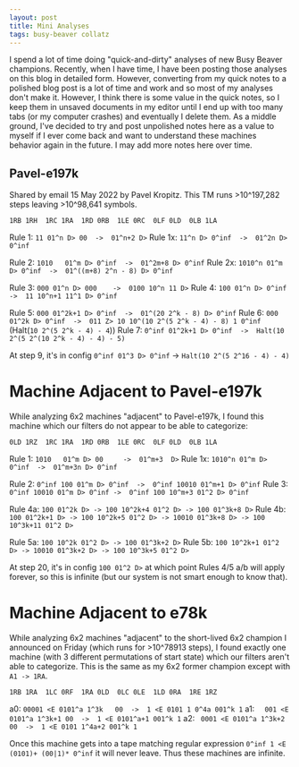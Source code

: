 ```yaml
---
layout: post
title: Mini Analyses
tags: busy-beaver collatz
---
```


I spend a lot of time doing "quick-and-dirty" analyses of new Busy Beaver champions. Recently, when I have time, I have been posting those analyses on this blog in detailed form. However, converting from my quick notes to a polished blog post is a lot of time and work and so most of my analyses don't make it. However, I think there is some value in the quick notes, so I keep them in unsaved documents in my editor until I end up with too many tabs (or my computer crashes) and eventually I delete them. As a middle ground, I've decided to try and post unpolished notes here as a value to myself if I ever come back and want to understand these machines behavior again in the future. I may add more notes here over time.


## Pavel-e197k

Shared by email 15 May 2022 by Pavel Kropitz. This TM runs >10^197,282 steps leaving >10^98,641 symbols.

`1RB 1RH  1RC 1RA  1RD 0RB  1LE 0RC  0LF 0LD  0LB 1LA`

Rule 1:  `11 01^n D> 00  ->  01^n+2 D>`
Rule 1x: `11^n D> 0^inf  ->  01^2n D> 0^inf`

Rule 2:  `1010   01^m D> 0^inf  ->  01^2m+8 D> 0^inf`
Rule 2x: `1010^n 01^m D> 0^inf  ->  01^((m+8) 2^n - 8) D> 0^inf`

Rule 3: `000 01^n D> 000    ->  0100 10^n 11 D>`
Rule 4: `100 01^n D> 0^inf  ->  11 10^n+1 11^1 D> 0^inf`

Rule 5: `000 01^2k+1 D> 0^inf  ->  01^(20 2^k - 8) D> 0^inf`
Rule 6: `000 01^2k D> 0^inf  ->  011 Z> 10 10^(10 2^(5 2^k - 4) - 8) 1 0^inf` (Halt(`10 2^(5 2^k - 4) - 4`))
Rule 7: `0^inf 01^2k+1 D> 0^inf  ->  Halt(10 2^(5 2^(10 2^k - 4) - 4) - 5)`

At step 9, it's in config `0^inf 01^3 D> 0^inf` -> `Halt(10 2^(5 2^16 - 4) - 4)`


# Machine Adjacent to Pavel-e197k

While analyzing 6x2 machines "adjacent" to Pavel-e197k, I found this machine which our filters do not appear to be able to categorize:

`0LD 1RZ  1RC 1RA  1RD 0RB  1LE 0RC  0LF 0LD  0LB 1LA`

Rule 1:  `1010   01^m D> 00     ->  01^m+3  D>`
Rule 1x: `1010^n 01^m D> 0^inf  ->  01^m+3n D> 0^inf`

Rule 2: `0^inf 100 01^m D> 0^inf  ->  0^inf 10010 01^m+1 D> 0^inf`
Rule 3: `0^inf 10010 01^m D> 0^inf ->  0^inf 100 10^m+3 01^2 D> 0^inf`

Rule 4a: `100 01^2k D> -> 100 10^2k+4 01^2 D> -> 100 01^3k+8 D>`
Rule 4b: `100 01^2k+1 D> -> 100 10^2k+5 01^2 D> -> 10010 01^3k+8 D> -> 100 10^3k+11 01^2 D>`

Rule 5a: `100 10^2k 01^2 D> -> 100 01^3k+2 D>`
Rule 5b: `100 10^2k+1 01^2 D> -> 10010 01^3k+2 D> -> 100 10^3k+5 01^2 D>`

At step 20, it's in config `100 01^2 D>` at which point Rules 4/5 a/b will apply forever, so this is infinite (but our system is not smart enough to know that).


# Machine Adjacent to e78k

While analyzing 6x2 machines "adjacent" to the short-lived 6x2 champion I announced on Friday (which runs for >10^78913 steps), I found exactly one machine (with 3 different permutations of start state) which our filters aren't able to categorize. This is the same as my 6x2 former champion except with `A1 -> 1RA`.

`1RB 1RA  1LC 0RF  1RA 0LD  0LC 0LE  1LD 0RA  1RE 1RZ`

a0: `00001 <E 0101^a 1^3k   00  ->  1 <E 0101 1 0^4a 001^k 1`
a1: `  001 <E 0101^a 1^3k+1 00  ->  1 <E 0101^a+1 001^k 1`
a2: ` 0001 <E 0101^a 1^3k+2 00  ->  1 <E 0101 1^4a+2 001^k 1`

Once this machine gets into a tape matching regular expression `0^inf 1 <E (0101)+ (00|1)* 0^inf` it will never leave. Thus these machines are infinite.
